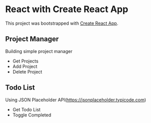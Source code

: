 # React with Create React App
This project was bootstrapped with [Create React App](https://github.com/facebook/create-react-app).


## Project Manager
Building simple project manager

- Get Projects
- Add Project
- Delete Project


## Todo List
Using JSON Placeholder API(https://jsonplaceholder.typicode.com)

- Get Todo List
- Toggle Completed